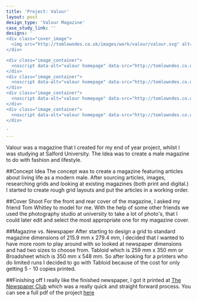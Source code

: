 ```yaml
---
title: 'Project: Valour'
layout: post
design_type: 'Valour Magazine'
case_study_link: ''
designs: '
<div class="cover_image">
  <img src="http://tomlowndes.co.uk/images/work/valour/valour.svg" alt="alt foundry logo"/>
</div>

<div class="image_container">  
  <noscript data-alt="valour homepage" data-src="http://tomlowndes.co.uk/images/work/valour/valour4.jpg" data-src-retina="http://tomlowndes.co.uk/images/work/valour/valour4@2x.jpg"><img src="http://tomlowndes.co.uk/images/work/valour/valour4.jpg" alt="valour homepage"></noscript>
</div>
<div class="image_container">
  <noscript data-alt="valour homepage" data-src="http://tomlowndes.co.uk/images/work/valour/homepage.jpg" data-src-retina="http://tomlowndes.co.uk/images/work/valour/homepage@2x.jpg"><img src="http://tomlowndes.co.uk/images/work/valour/homepage.jpg" alt="valour homepage"></noscript>
</div>
<div class="image_container">
  <noscript data-alt="valour homepage" data-src="http://tomlowndes.co.uk/images/work/valour/valour2.jpg" data-src-retina="http://tomlowndes.co.uk/images/work/valour/valour2@2x.jpg"><img src="http://tomlowndes.co.uk/images/work/valour/valour2.jpg" alt="valour homepage"></noscript>
</div>
<div class="image_container">  
  <noscript data-alt="valour homepage" data-src="http://tomlowndes.co.uk/images/work/valour/valour3.jpg" data-src-retina="http://tomlowndes.co.uk/images/work/valour/valour3@2x.jpg"><img src="http://tomlowndes.co.uk/images/work/valour/valour3.jpg" alt="valour homepage"></noscript>
</div>

'
---
```


Valour was a magazine that I created for my end of year project, whilst I was studying at Salford University. The Idea was to create a male magazine to do with fashion and lifestyle.
<!--more-->

##Concept Idea
The concept was to create a magazine featuring articles about living life as a modern male. After sourcing articles, images, researching grids and looking at existing magazines (both print and digital.) I started to create rough grid layouts and put the articles in a working order. 

##Cover Shoot
For the front and rear cover of the magazine, I asked my friend Tom Whitley to model for me. With the help of some other friends we used the photography studio at university to take a lot of photo's, that I could later edit and select the most appropriate one for my magazine cover.

##Magazine vs. Newspaper
After starting to design a grid to standard magazine dimensions of 215.9 mm x 279.4 mm, I decided that I wanted to have more room to play around with so looked at newspaper dimensions and had two sizes to choose from. Tabloid which is 259 mm x 350 mm or Broadsheet which is 350 mm x 548 mm. So after looking for a printers who do limited runs I decided to go with Tabloid because of the cost for only getting 5 - 10 copies printed.

##Finishing off 
I really like the finished newspaper, I got it printed at [The Newspaper Club](http://www.newspaperclub.com/) which was a really quick and straight forward process. You can see a full pdf of the project [here](/images/pdf/valourdps.pdf)

